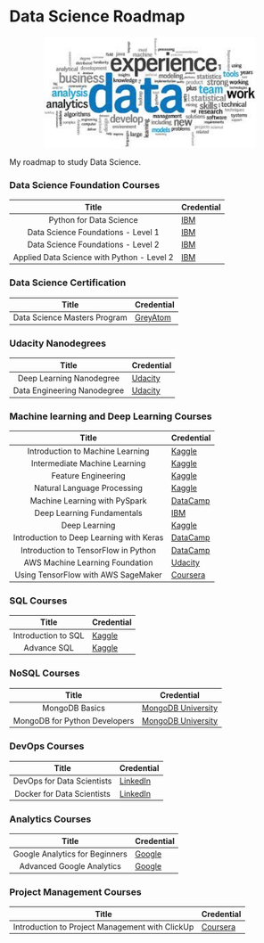 # Data Science Roadmap

<p align="center"> 
<img src="image/images.jpg" height = 200)>
</p>

My roadmap to study Data Science.

### Data Science Foundation Courses
| Title | Credential |
| :---: | --- | 
| Python for Data Science | [IBM](https://www.youracclaim.com/badges/cb131a9f-5c1e-42af-828c-2df4fa1637ad/linked_in_profile) | 
| Data Science Foundations - Level 1 | [IBM](https://www.youracclaim.com/badges/581e9040-23aa-49eb-ad48-742257e5e584/linked_in_profile)  |
| Data Science Foundations - Level 2  | [IBM](https://www.youracclaim.com/badges/63145b04-10e9-4024-9fc8-8c5b4ab2da5b/linked_in_profile) |
| Applied Data Science with Python - Level 2 | [IBM](https://www.youracclaim.com/badges/e4052b79-8edc-4382-91a5-dc60e3fe563b/linked_in_profile) |

### Data Science Certification
| Title | Credential |
| :---: | --- | 
| Data Science Masters Program | [GreyAtom](https://home.greyatom.com/settings/profile/certificate/4a5c66c4-0396-4c68-8c18-8eb61ffcc3f6)


### Udacity Nanodegrees
| Title | Credential |
| :---: | --- | 
| Deep Learning Nanodegree | [Udacity](https://graduation.udacity.com/confirm/GPJ63YNV)
| Data Engineering Nanodegree | [Udacity](https://confirm.udacity.com/M6A3WUU5)


### Machine learning and Deep Learning Courses
| Title | Credential |
| :---: | --- | 
| Introduction to Machine Learning | [Kaggle](https://www.kaggle.com/learn/certification/shrikantnaidu/intro-to-machine-learning) |
| Intermediate Machine Learning | [Kaggle](https://www.kaggle.com/learn/certification/shrikantnaidu/intermediate-machine-learning) |
| Feature Engineering | [Kaggle](https://www.kaggle.com/learn/certification/shrikantnaidu/feature-engineering) |
| Natural Language Processing | [Kaggle](https://www.kaggle.com/learn/certification/shrikantnaidu/natural-language-processing) | 
| Machine Learning with PySpark | [DataCamp](https://www.datacamp.com/statement-of-accomplishment/course/7c0c2d634c5a61c40ef3e8f88f74636bbee9af4e) |
| Deep Learning Fundamentals | [IBM](https://courses.cognitiveclass.ai/certificates/2106577eb2c748889b9034ee1d70312f) |
| Deep Learning | [Kaggle](https://www.kaggle.com/learn/certification/shrikantnaidu/deep-learning) |
| Introduction to Deep Learning with Keras | [DataCamp](https://www.datacamp.com/statement-of-accomplishment/course/4d5620f08ebd82acbbf1ac363161d49c87ba856d) |
| Introduction to TensorFlow in Python | [DataCamp](https://www.datacamp.com/statement-of-accomplishment/course/7800476b38442499b5a7f8228e8a6e2d4722359f) |
| AWS Machine Learning Foundation | [Udacity](https://github.com/shrikantnaidu/Data-Science-Roadmap/blob/master/Certificates/Udacity/Udacity_AWS_ML.pdf) |
| Using TensorFlow with AWS SageMaker | [Coursera](https://coursera.org/share/378fec600b92161dd3f2ffefab828519) |

### SQL Courses
| Title | Credential |
| :---: | --- | 
| Introduction to SQL | [Kaggle](https://www.kaggle.com/learn/certification/shrikantnaidu/intro-to-sql) |
| Advance SQL | [Kaggle](https://www.kaggle.com/learn/certification/shrikantnaidu/advanced-sql) |

### NoSQL Courses
| Title | Credential |
| :---: | --- | 
| MongoDB Basics| [MongoDB University](http://university.mongodb.com/course_completion/1a649722-2bbe-4a12-9047-e8b9a3a1cffe) |
| MongoDB for Python Developers | [MongoDB University](https://university.mongodb.com/course_completion/625c8004-7bb7-4f7c-a112-e830434636c5) |

### DevOps Courses
| Title | Credential |
| :---: | --- | 
| DevOps for Data Scientists | [LinkedIn](https://github.com/shrikantnaidu/Data-Science-Roadmap/blob/master/Certificates/LinkedIn%20Learning/CertificateOfCompletion_Devops%20For%20Data%20Scientists.pdf) |
| Docker for Data Scientists | [LinkedIn](https://github.com/shrikantnaidu/Data-Science-Roadmap/blob/master/Certificates/LinkedIn%20Learning/CertificateOfCompletion_Docker%20For%20Data%20Scientists.pdf) |

### Analytics Courses
| Title | Credential |
| :---: | --- | 
| Google Analytics for Beginners | [Google](https://analytics.google.com/analytics/academy/certificate/rzJmdu7ZTtuhKmVVlkIu4Q) |
| Advanced Google Analytics | [Google](https://analytics.google.com/analytics/academy/certificate/bMYlNMT4Tb2H8GZZNNevjg) |

### Project Management Courses
| Title | Credential |
| :---: | --- | 
| Introduction to Project Management with ClickUp | [Coursera](https://coursera.org/share/824d20cd33bb9bfe14834c4af4d040d2) | 
